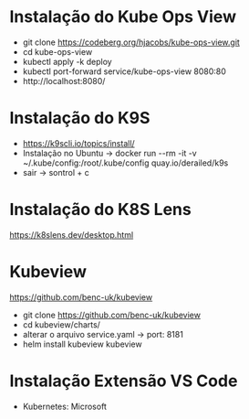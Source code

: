 # Instalação do Kube Ops View
- git clone https://codeberg.org/hjacobs/kube-ops-view.git
- cd kube-ops-view
- kubectl apply -k deploy 
- kubectl port-forward service/kube-ops-view 8080:80
- http://localhost:8080/


# Instalação do K9S
- https://k9scli.io/topics/install/
- Instalação no Ubuntu -> docker run --rm -it -v ~/.kube/config:/root/.kube/config quay.io/derailed/k9s
- sair -> sontrol + c 

# Instalação do K8S Lens
https://k8slens.dev/desktop.html

# Kubeview
https://github.com/benc-uk/kubeview
- git clone https://github.com/benc-uk/kubeview
- cd kubeview/charts/
- alterar o arquivo service.yaml -> port: 8181
- helm install kubeview kubeview

# Instalação Extensão VS Code
- Kubernetes: Microsoft